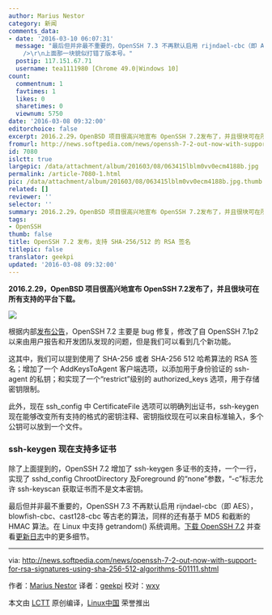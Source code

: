 ```yaml
---
author: Marius Nestor
category: 新闻
comments_data:
- date: '2016-03-10 06:07:31'
  message: "最后但并非最不重要的，OpenSSH 7.3 不再默认启用 rijndael-cbc（即 AES） ---引用作者<br />\r\n<br
    />\r\n上面那一块貌似打错了版本号。"
  postip: 117.151.67.71
  username: tea1111980 [Chrome 49.0|Windows 10]
count:
  commentnum: 1
  favtimes: 1
  likes: 0
  sharetimes: 0
  viewnum: 5750
date: '2016-03-08 09:32:00'
editorchoice: false
excerpt: 2016.2.29，OpenBSD 项目很高兴地宣布 OpenSSH 7.2发布了，并且很块可在所有支持的平台下载。
fromurl: http://news.softpedia.com/news/openssh-7-2-out-now-with-support-for-rsa-signatures-using-sha-256-512-algorithms-501111.shtml
id: 7080
islctt: true
largepic: /data/attachment/album/201603/08/063415lblm0vv0ecm4188b.jpg
permalink: /article-7080-1.html
pic: /data/attachment/album/201603/08/063415lblm0vv0ecm4188b.jpg.thumb.jpg
related: []
reviewer: ''
selector: ''
summary: 2016.2.29，OpenBSD 项目很高兴地宣布 OpenSSH 7.2发布了，并且很块可在所有支持的平台下载。
tags:
- OpenSSH
thumb: false
title: OpenSSH 7.2 发布，支持 SHA-256/512 的 RSA 签名
titlepic: false
translator: geekpi
updated: '2016-03-08 09:32:00'
---
```


**2016.2.29，OpenBSD 项目很高兴地宣布 OpenSSH 7.2发布了，并且很块可在所有支持的平台下载。**


**![](/data/attachment/album/201603/08/063415lblm0vv0ecm4188b.jpg)**


根据内部[发布公告](http://www.openssh.com/txt/release-7.2)，OpenSSH 7.2 主要是 bug 修复，修改了自 OpenSSH 7.1p2 以来由用户报告和开发团队发现的问题，但是我们可以看到几个新功能。


这其中，我们可以提到使用了 SHA-256 或者 SHA-256 512 哈希算法的 RSA 签名；增加了一个 AddKeysToAgent 客户端选项，以添加用于身份验证的 ssh-agent 的私钥；和实现了一个“restrict”级别的 authorized\_keys 选项，用于存储密钥限制。


此外，现在 ssh\_config 中 CertificateFile 选项可以明确列出证书，ssh-keygen 现在能够改变所有支持的格式的密钥注释、密钥指纹现在可以来自标准输入，多个公钥可以放到一个文件。


### ssh-keygen 现在支持多证书


除了上面提到的，OpenSSH 7.2 增加了 ssh-keygen 多证书的支持，一个一行，实现了 sshd\_config ChrootDirectory 及Foreground 的“none”参数，“-c”标志允许 ssh-keyscan 获取证书而不是文本密钥。


最后但并非最不重要的，OpenSSH 7.3 不再默认启用 rijndael-cbc（即 AES），blowfish-cbc、cast128-cbc 等古老的算法，同样的还有基于 MD5 和截断的 HMAC 算法。在 Linux 中支持 getrandom() 系统调用。[下载 OpenSSH 7.2](http://linux.softpedia.com/get/Security/OpenSSH-4474.shtml) 并查看[更新日志](http://www.openssh.com/txt/release-7.2)中的更多细节。




---


via: <http://news.softpedia.com/news/openssh-7-2-out-now-with-support-for-rsa-signatures-using-sha-256-512-algorithms-501111.shtml>


作者：[Marius Nestor](http://news.softpedia.com/editors/browse/marius-nestor) 译者：[geekpi](https://github.com/geekpi) 校对：[wxy](https://github.com/wxy)


本文由 [LCTT](https://github.com/LCTT/TranslateProject) 原创编译，[Linux中国](https://linux.cn/) 荣誉推出